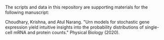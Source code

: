 The scripts and data in this repository are supporting materials for the following manuscript:

Choudhary, Krishna, and Atul Narang. "Urn models for stochastic gene expression yield intuitive insights into the probability distributions of single-cell mRNA and protein counts." Physical Biology (2020).
